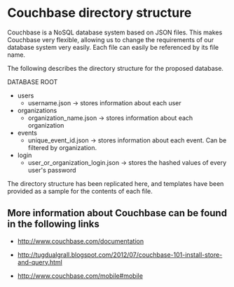 Couchbase directory structure
=======

Couchbase is a NoSQL database system based on JSON files. This makes Couchbase very flexible, allowing us to change the requirements of our database system very easily. Each file can easily be referenced by its file name.

The following describes the directory structure for the proposed database.

DATABASE ROOT
 + users
   - username.json
      -> stores information about each user
 + organizations
   - organization_name.json
      -> stores information about each organization
 + events
   - unique_event_id.json
      -> stores information about each event. Can be filtered by organization.
 + login
   - user_or_organization_login.json
      -> stores the hashed values of every user's password



The directory structure has been replicated here, and templates have been provided as a sample for the contents of each file.

More information about Couchbase can be found in the following links
-------

+ http://www.couchbase.com/documentation

+ http://tugdualgrall.blogspot.com/2012/07/couchbase-101-install-store-and-query.html

+ http://www.couchbase.com/mobile#mobile
